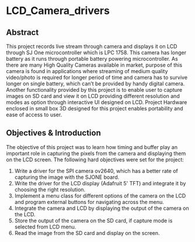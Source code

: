 # LCD_Camera_drivers

## Abstract
This project records live stream through camera and displays it on LCD through SJ One microcontroller which is LPC 1758. This camera has longer battery as it runs through portable battery powering microcontroller. As there are many High Quality Cameras available in market, purpose of this camera is found in applications where streaming of medium quality video/photo is required for longer period of time and camera has to survive longer on single battery, which can’t be provided by handy digital camera. Another functionality provided by this project is to enable user to capture images on SD card and view it on LCD providing different resolution and modes as option through interactive UI designed on LCD. Project Hardware enclosed in small box 3D designed for this project enables portability and ease of access to user.

## Objectives & Introduction

The objective of this project was to learn how timing and buffer play an important role in capturing the pixels from the camera and displaying them on the LCD screen. The following hard objectives were set for the project:


1. Write a driver for the SPI camera ov2640, which has a better rate of capturing the image with the SJONE board. 
2. Write the driver for the LCD display (Adafruit 5' TFT) and integrate it by choosing the right resolution. 
3. Implement a menu class for different options of the camera on the LCD and program external buttons for navigating across the menu. 
4. Integrate the camera and LCD by displaying the output of the camera on the LCD. 
5. Store the output of the camera on the SD card, if capture mode is selected from LCD menu. 
6. Read the image from the SD card and display on the screen.
